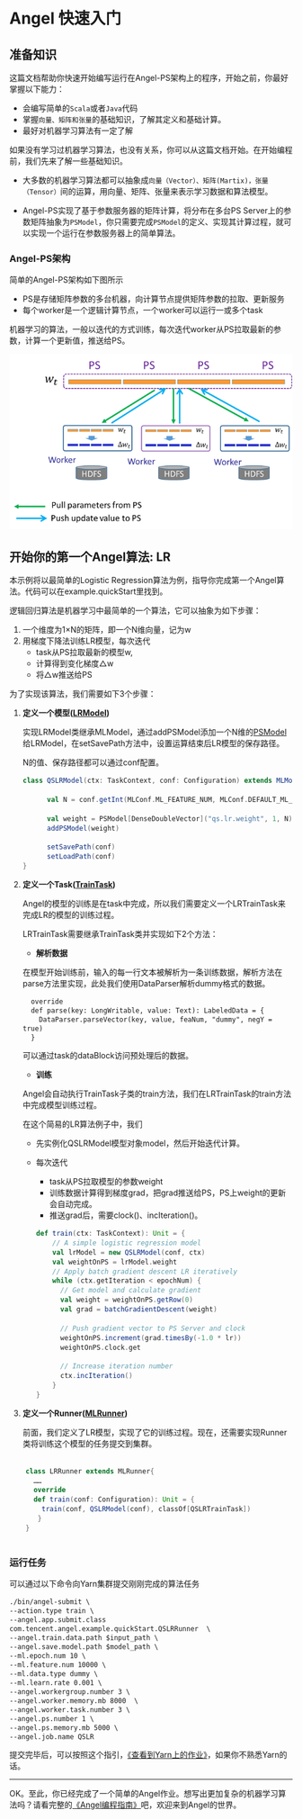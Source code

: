 # Angel 快速入门


## 准备知识


这篇文档帮助你快速开始编写运行在Angel-PS架构上的程序，开始之前，你最好掌握以下能力：
  
* 会编写简单的`Scala`或者`Java`代码  
* 掌握`向量、矩阵和张量`的基础知识，了解其定义和基础计算。    
* 最好对机器学习算法有一定了解

如果没有学习过机器学习算法，也没有关系，你可以从这篇文档开始。在开始编程前，我们先来了解一些基础知识。


* 大多数的机器学习算法都可以抽象成`向量（Vector）、矩阵(Martix)，张量（Tensor）`间的运算，用向量、矩阵、张量来表示学习数据和算法模型。

* Angel-PS实现了基于参数服务器的矩阵计算，将分布在多台PS Server上的参数矩阵抽象为`PSModel`，你只需要完成`PSModel`的定义、实现其计算过程，就可以实现一个运行在参数服务器上的简单算法。

  

### Angel-PS架构

简单的Angel-PS架构如下图所示

* PS是存储矩阵参数的多台机器，向计算节点提供矩阵参数的拉取、更新服务
* 每个worker是一个逻辑计算节点，一个worker可以运行一或多个task

机器学习的算法，一般以迭代的方式训练，每次迭代worker从PS拉取最新的参数，计算一个更新值，推送给PS。  

![](../img/brief_structure.png)


## 开始你的第一个Angel算法: LR

本示例将以最简单的Logistic Regression算法为例，指导你完成第一个Angel算法。代码可以在example.quickStart里找到。   

逻辑回归算法是机器学习中最简单的一个算法，它可以抽象为如下步骤：

1. 一个维度为1×N的矩阵，即一个N维向量，记为w
2. 用梯度下降法训练LR模型，每次迭代
	* task从PS拉取最新的模型w,
	* 计算得到变化梯度△w
	* 将△w推送给PS

为了实现该算法，我们需要如下3个步骤：

1. **定义一个模型([LRModel](../apis/MLModel.md))**

	实现LRModel类继承MLModel，通过addPSModel添加一个N维的[PSModel](../apis/PSModel.md)给LRModel，在setSavePath方法中，设置运算结束后LR模型的保存路径。
	
	 N的值、保存路径都可以通过conf配置。
	 
	
	```Scala
	class QSLRModel(ctx: TaskContext, conf: Configuration) extends MLModel(ctx){
		
		  val N = conf.getInt(MLConf.ML_FEATURE_NUM, MLConf.DEFAULT_ML_FEATURE_NUM)

		  val weight = PSModel[DenseDoubleVector]("qs.lr.weight", 1, N).setAverage(true)
		  addPSModel(weight)

		  setSavePath(conf)
		  setLoadPath(conf)
	}
	```
2. **定义一个Task([TrainTask](../apis/Task.md))**

	Angel的模型的训练是在task中完成，所以我们需要定义一个LRTrainTask来完成LR的模型的训练过程。

	LRTrainTask需要继承TrainTask类并实现如下2个方法：

	* **解析数据**    

	在模型开始训练前，输入的每一行文本被解析为一条训练数据，解析方法在parse方法里实现，此处我们使用DataParser解析dummy格式的数据。

	```
	  override
	  def parse(key: LongWritable, value: Text): LabeledData = {
	    DataParser.parseVector(key, value, feaNum, "dummy", negY = true)
	  }
	```

	可以通过task的dataBlock访问预处理后的数据。

	* **训练**

	Angel会自动执行TrainTask子类的train方法，我们在LRTrainTask的train方法中完成模型训练过程。

	在这个简易的LR算法例子中，我们

	* 先实例化QSLRModel模型对象model，然后开始迭代计算。
	* 每次迭代
		* task从PS拉取模型的参数weight
		* 训练数据计算得到梯度grad，把grad推送给PS，PS上weight的更新会自动完成。
		* 推送grad后，需要clock()、incIteration()。

		```Scala
		def train(ctx: TaskContext): Unit = {
		    // A simple logistic regression model
		    val lrModel = new QSLRModel(conf, ctx)
		    val weightOnPS = lrModel.weight
		    // Apply batch gradient descent LR iteratively
		    while (ctx.getIteration < epochNum) {
		      // Get model and calculate gradient
		      val weight = weightOnPS.getRow(0)
		      val grad = batchGradientDescent(weight)

		      // Push gradient vector to PS Server and clock
		      weightOnPS.increment(grad.timesBy(-1.0 * lr))
		      weightOnPS.clock.get

		      // Increase iteration number
		      ctx.incIteration()
		    }
		}
		```
  
3. **定义一个Runner([MLRunner](../apis/MLRunner.md))**

	前面，我们定义了LR模型，实现了它的训练过程。现在，还需要实现Runner类将训练这个模型的任务提交到集群。  

	
```Scala

	class LRRunner extends MLRunner{
	  ……
	  override
	  def train(conf: Configuration): Unit = {
	    train(conf, QSLRModel(conf), classOf[QSLRTrainTask])
	   }
	}
	
```

### 运行任务

可以通过以下命令向Yarn集群提交刚刚完成的算法任务

```
./bin/angel-submit \
--action.type train \
--angel.app.submit.class com.tencent.angel.example.quickStart.QSLRRunner  \
--angel.train.data.path $input_path \
--angel.save.model.path $model_path \
--ml.epoch.num 10 \
--ml.feature.num 10000 \
--ml.data.type dummy \
--ml.learn.rate 0.001 \
--angel.workergroup.number 3 \
--angel.worker.memory.mb 8000  \
--angel.worker.task.number 3 \
--angel.ps.number 1 \
--angel.ps.memory.mb 5000 \
--angel.job.name QSLR
```

提交完毕后，可以按照这个指引，[《查看到Yarn上的作业》](../deploy/run_on_yarn.md)，如果你不熟悉Yarn的话。


----

OK。至此，你已经完成了一个简单的Angel作业。想写出更加复杂的机器学习算法吗？请看完整的[《Angel编程指南》](../programmers_guide/angel_programing_guide.md)吧，欢迎来到Angel的世界。



